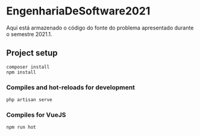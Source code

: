# EngenhariaDeSoftware2021
Aqui está armazenado o código do fonte do problema apresentado durante o semestre 2021.1.

## Project setup
```
composer install
npm install
```

### Compiles and hot-reloads for development
```
php artisan serve
```

### Compiles for VueJS
```
npm run hot
```
